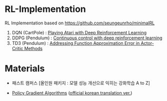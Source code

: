 # RL-Implementation
RL Implementation based on https://github.com/seungeunrho/minimalRL


1. DQN (CartPole) : [Playing Atari with Deep Reinforcement Learning](https://arxiv.org/abs/1312.5602)
2. DDPG (Pendulum) : [Continuous control with deep reinforcement learning](https://arxiv.org/abs/1509.02971)
3. TD3 (Pendulum) : [Addressing Function Approximation Error in Actor-Critic Methods](https://arxiv.org/abs/1802.09477)

# Materials
- 패스트 캠퍼스 [올인원 패키지 : 모델 성능 개선으로 익히는 강화학습 A to Z]

- [Policy Gradient Algorithms](https://lilianweng.github.io/posts/2018-04-08-policy-gradient/)
([official korean translation ver.](https://talkingaboutme.tistory.com/entry/RL-Policy-Gradient-Algorithms))
